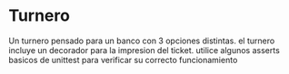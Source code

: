 # Turnero
Un turnero pensado para un banco con 3 opciones distintas.
el turnero incluye un decorador para la impresion del ticket.
utilice algunos asserts basicos de unittest para verificar su correcto funcionamiento
